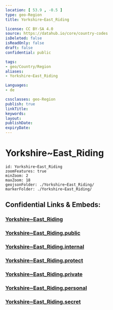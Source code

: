 ```yaml
---
location: [ 53.9 , -0.5 ] 
type: geo-Region
title: Yorkshire~East_Riding

license: CC BY-SA 4.0
source: https://datahub.io/core/country-codes
isDeleted: false
isReadOnly: false
draft: false
confidential: public

tags:
- geo/Country/Region
aliases:
- Yorkshire~East_Riding

Languages:
- de

cssclasses: geo-Region
publish: true
linkTitle: 
keywords: 
layout: 
publishDate: 
expiryDate: 
---
```


# Yorkshire~East_Riding

```leaflet
id: Yorkshire~East_Riding
zoomFeatures: true 
minZoom: 2 
maxZoom: 18
geojsonFolder: ./Yorkshire~East_Riding/
markerFolder: ./Yorkshire~East_Riding/
```


## Confidential Links & Embeds: 

### [Yorkshire~East_Riding](/_Standards/Earth/Continent/Europe/Europe~North/UK/England/Regions~England/Yorkshire_and_the_Humber/Yorkshire~East_Riding.md) 

### [Yorkshire~East_Riding.public](/_public/Earth/Continent/Europe/Europe~North/UK/England/Regions~England/Yorkshire_and_the_Humber/Yorkshire~East_Riding.public.md) 

### [Yorkshire~East_Riding.internal](/_internal/Earth/Continent/Europe/Europe~North/UK/England/Regions~England/Yorkshire_and_the_Humber/Yorkshire~East_Riding.internal.md) 

### [Yorkshire~East_Riding.protect](/_protect/Earth/Continent/Europe/Europe~North/UK/England/Regions~England/Yorkshire_and_the_Humber/Yorkshire~East_Riding.protect.md) 

### [Yorkshire~East_Riding.private](/_private/Earth/Continent/Europe/Europe~North/UK/England/Regions~England/Yorkshire_and_the_Humber/Yorkshire~East_Riding.private.md) 

### [Yorkshire~East_Riding.personal](/_personal/Earth/Continent/Europe/Europe~North/UK/England/Regions~England/Yorkshire_and_the_Humber/Yorkshire~East_Riding.personal.md) 

### [Yorkshire~East_Riding.secret](/_secret/Earth/Continent/Europe/Europe~North/UK/England/Regions~England/Yorkshire_and_the_Humber/Yorkshire~East_Riding.secret.md)

